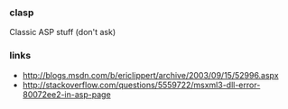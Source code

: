 ### clasp
Classic ASP stuff (don't ask)

### links
* http://blogs.msdn.com/b/ericlippert/archive/2003/09/15/52996.aspx
* http://stackoverflow.com/questions/5559722/msxml3-dll-error-80072ee2-in-asp-page